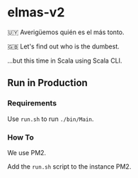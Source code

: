 # elmas-v2

🇺🇾 Averigüemos quién es el más tonto.

🇬🇧 Let's find out who is the dumbest.


...but this time in Scala using Scala CLI.

## Run in Production

### Requirements

Use `run.sh` to run `./bin/Main`.

### How To

We use PM2.

Add the `run.sh` script to the instance PM2.